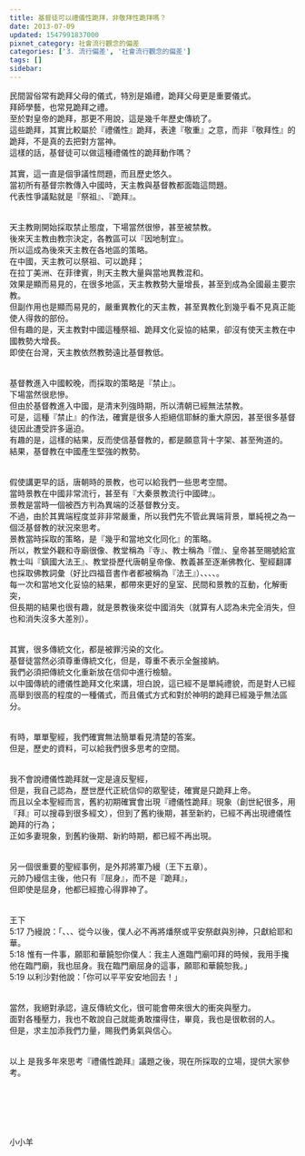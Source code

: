 ```yaml
---
title: 基督徒可以禮儀性跪拜，非敬拜性跪拜嗎？
date: 2013-07-09
updated: 1547991837000
pixnet_category: 社會流行觀念的偏差
categories: ['3. 流行偏差', '社會流行觀念的偏差']
tags: []
sidebar: 
---
```


<p>民間習俗常有跪拜父母的儀式，特別是婚禮，跪拜父母更是重要儀式。<br/>拜師學藝，也常見跪拜之禮。<br/>至於對皇帝的跪拜，那更不用說，這是幾千年歷史傳統了。<br/>這些跪拜，其實比較屬於『禮儀性』跪拜，表達『敬重』之意，而非『敬拜性』的跪拜，不是真的去把對方當神。<br/>這樣的話，基督徒可以做這種禮儀性的跪拜動作嗎？<br/><br/><!--more-->其實，這一直是個爭議性問題，而且歷史悠久。<br/>當初所有基督宗教傳入中國時，天主教與基督教都面臨這問題。<br/>代表性爭議點就是『祭祖』、『跪拜』。<br/> <br/><br/>天主教剛開始採取禁止態度，下場當然很慘，甚至被禁教。<br/>後來天主教由教宗決定，各教區可以『因地制宜』。<br/>所以這成為後來天主教在各地區的策略。<br/>在中國，天主教可以祭祖、可以跪拜；<br/>在拉丁美洲、在菲律賓，則天主教大量與當地異教混和。<br/>效果是顯而易見的，在很多地區，天主教教勢大量增長，甚至到成為全國最主要宗教。<br/>但副作用也是顯而易見的，嚴重異教化的天主教，甚至異教化到幾乎看不見真正能使人得救的部份。<br/>但有趣的是，天主教對中國這種祭祖、跪拜文化妥協的結果，卻沒有使天主教在中國教勢大增長。<br/>即使在台灣，天主教依然教勢遠比基督教低。<br/> <br/><br/>基督教進入中國較晚，而採取的策略是『禁止』。<br/>下場當然很悲慘。<br/>但由於基督教進入中國，是清末列強時期，所以清朝已經無法禁教。<br/>可是，這種『禁止』的作法，確實是很多人拒絕信耶穌的重大原因，甚至很多基督徒因此遭受許多逼迫。<br/>有趣的是，這樣的結果，反而使信基督教的，都是願意背十字架、甚至殉道的。<br/>結果，基督教在中國產生堅強的教勢。<br/> <br/><br/>假使講更早的話，唐朝時的景教，也可以給我們一些思考空間。<br/>當時景教在中國非常流行，甚至有『大秦景教流行中國碑』。<br/>景教是當時一個被西方判為異端的泛基督教分支。<br/>不過，由於其異端程度並非非常嚴重，所以我們先不管此異端背景，單純視之為一個泛基督教的狀況來思考。<br/>景教當時採取的策略，是『幾乎和當地文化同化』的策略。<br/>所以，教堂外觀和寺廟很像、教堂稱為『寺』、教士稱為『僧』、皇帝甚至賜號給宣教士叫『鎮國大法王』、教堂掛歷代唐朝皇帝像、教義甚至逐漸佛教化、聖經翻譯也採取佛教詞彙（好比四福音書作者都被稱為『法王』）、、、、。<br/>每一次和當地文化妥協的結果，都帶來更好的皇室、民間和景教的互動，化解衝突，<br/>但長期的結果也很有趣，就是景教後來從中國消失（就算有人認為未完全消失，但也和消失沒多大差別）。<br/><br/><br/>其實，很多傳統文化，都是被罪污染的文化。<br/>基督徒當然必須尊重傳統文化，但是，尊重不表示全盤接納。<br/>我們必須把傳統文化重新放在信仰中進行檢驗。<br/>以中國傳統的禮儀性跪拜文化來講，坦白說，這已經不是單純禮貌，而是對人已經高舉到很高的程度的一種儀式，而且儀式方式和對於神明的跪拜已經幾乎無法區分。<br/><br/><br/>有時，單單聖經，我們確實無法簡單看見清楚的答案。<br/>但是，歷史的資料，可以給我們很多思考的空間。<br/> <br/><br/>我不會說禮儀性跪拜就一定是違反聖經，<br/>但是，我自己認為，歷世歷代正統信仰的眾聖徒，確實是只跪拜上帝。<br/>而且以全本聖經而言，舊約初期確實會出現『禮儀性跪拜』現象（創世紀很多，用『拜』可以搜尋到很多經文），但到了舊約後期，甚至新約，已經不再出現禮儀性跪拜的行為；<br/>正如多妻現象，到舊約後期、新約時期，都已經不再出現。<br/><br/><br/>另一個很重要的聖經事例，是外邦將軍乃縵（王下五章）。<br/>元帥乃縵信主後，他只有『屈身』，而不是『跪拜』，<br/>但即使是屈身，他都已經擔心得罪神了。<br/><br/><br/>王下<br/>5:17 乃縵說：「、、、從今以後，僕人必不再將燔祭或平安祭獻與別神，只獻給耶和華。<br/>5:18 惟有一件事，願耶和華饒恕你僕人：我主人進臨門廟叩拜的時候，我用手攙他在臨門廟，我也屈身。我在臨門廟屈身的這事，願耶和華饒恕我。」<br/>5:19 以利沙對他說：「你可以平平安安地回去！」<br/><br/><br/>當然，我絕對承認，違反傳統文化，很可能會帶來很大的衝突與壓力。<br/>面對各種壓力，我也不敢說自己就能勇敢擋得住，畢竟，我也是很軟弱的人。<br/>但是，求主加添我們力量，賜我們勇氣與信心。<br/><br/><br/>以上 是我多年來思考『禮儀性跪拜』議題之後，現在所採取的立場，提供大家參考。<br/> <br/><br/><br/><br/><br/><br/>小小羊<br/><br/><br/><br/><br/><br/><br/><br/> <br/><br/></p>